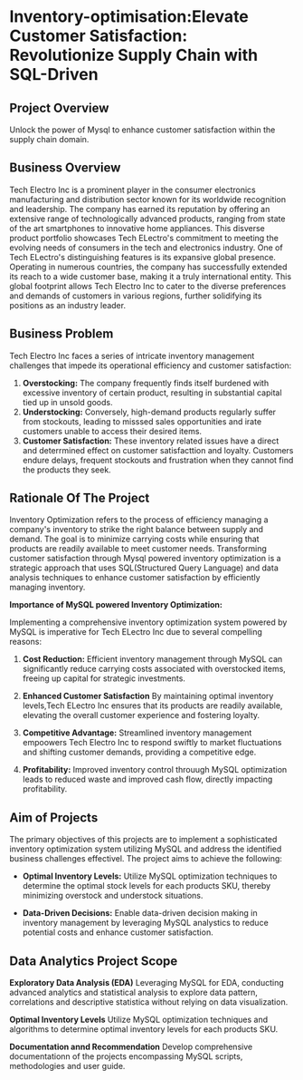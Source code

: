 # Inventory-optimisation:Elevate Customer Satisfaction: Revolutionize Supply Chain with SQL-Driven

## Project Overview
 Unlock the power of Mysql to enhance customer satisfaction within the supply chain domain. 

 ## Business Overview 
 Tech Electro Inc is a prominent player in the consumer electronics manufacturing and distribution sector known for its worldwide recognition and leadership. The company has earned its reputation by offering
 an extensive range of technologically advanced products, ranging from state of the art smartphones to innovative home appliances. This disverse product portfolio showcases Tech ELectro's commitment to meeting the evolving needs of consumers in the tech and electronics industry.
 One of Tech ELectro's distinguishing features is its expansive global presence. Operating in numerous countries, the company has successfully extended its reach to a wide customer base, making it a truly international entity. This global footprint allows Tech Electro Inc to cater to the  diverse preferences and demands of customers in various regions, further solidifying its positions as an industry leader.

 ## Business Problem
 Tech Electro Inc faces a series of intricate inventory management challenges that impede its operational efficiency and customer satisfaction:
1. **Overstocking:** The company frequently finds itself burdened with excessive inventory of certain product, resulting in substantial capital tied up in unsold goods.
2. **Understocking:** Conversely, high-demand products regularly suffer from stockouts, leading to misssed sales opportunities and irate customers unable to access their desired items.
3. **Customer Satisfaction:** These inventory related issues have a direct and deterrmined effect on customer satisfacttion and loyalty. Customers endure delays, frequent stockouts and frustration when they cannot find the products they seek.

## Rationale Of The Project
Inventory Optimization refers to the process of efficiency managing a company's inventory to strike the right balance between supply and demand. The goal is to minimize carrying costs while ensuring that products are readily available to meet customer needs. Transforming customer satisfaction through Mysql powered inventory optimization is a strategic approach that uses SQL(Structured Query Language) and data analysis techniques to enhance customer satisfaction by efficiently managing inventory.

**Importance of MySQL powered Inventory Optimization:**

Implementing a comprehensive inventory optimization system powered by MySQL is imperative for Tech ELectro Inc due to several compelling reasons:
1. **Cost Reduction:** Efficient inventory management through MySQL can significantly reduce carrying costs associated with overstocked items, freeing up capital for strategic investments.
  
2. **Enhanced Customer Satisfaction** By maintaining optimal inventory levels,Tech ELectro Inc ensures that its products are readily available, elevating the overall customer experience and fostering loyalty.
  
3. **Competitive Advantage:** Streamlined inventory management empoowers Tech Electro Inc to respond swiftly to market fluctuations and shifting customer demands, providing a competitive edge.

4. **Profitability:** Improved inventory control throuugh MySQL optimization leads to reduced waste and improved cash flow, directly impacting profitability.

## Aim of Projects
The primary objectives of this projects are to implement a sophisticated inventory optimization system utilizing MySQL and address the identified business challenges effectivel. The project aims to achieve the following:
- **Optimal Inventory Levels:** Utilize MySQL optimization techniques to determine the optimal stock levels for each products SKU, thereby minimizing overstock and understock situations.

- **Data-Driven Decisions:** Enable data-driven decision making in inventory management by leveraging MySQL analystics to reduce potential costs and enhance customer satisfaction.

## Data Analytics Project Scope 
  **Exploratory Data Analysis (EDA)**
  Leveraging MySQL for EDA, conducting advanced analytics and statistical analysis to explore data pattern, correlations and descriptive statistica without relying on data visualization.
  
  **Optimal Inventory Levels**
  Utilize MySQL optimization techniques and algorithms to determine optimal inventory levels for each products SKU.

  **Documentation annd Recommendation**
  Develop comprehensive documentationn of the projects encompassing MySQL scripts, methodologies and user guide.

  









   
